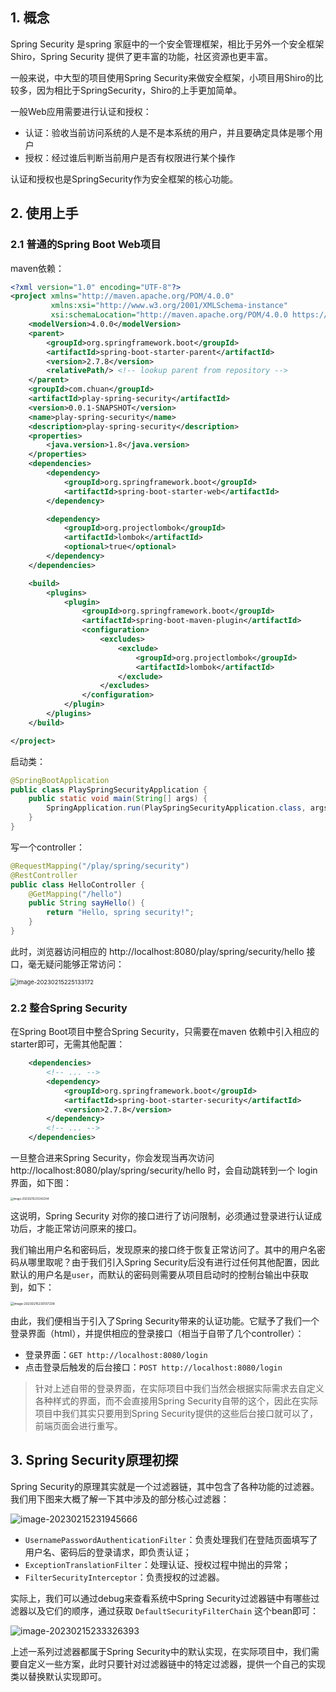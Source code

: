 ## 1. 概念

Spring Security 是spring 家庭中的一个安全管理框架，相比于另外一个安全框架Shiro，Spring Security 提供了更丰富的功能，社区资源也更丰富。

一般来说，中大型的项目使用Spring Security来做安全框架，小项目用Shiro的比较多，因为相比于SpringSecurity，Shiro的上手更加简单。

一般Web应用需要进行认证和授权：

- 认证：验收当前访问系统的人是不是本系统的用户，并且要确定具体是哪个用户
- 授权：经过谁后判断当前用户是否有权限进行某个操作

认证和授权也是SpringSecurity作为安全框架的核心功能。

## 2. 使用上手

### 2.1 普通的Spring Boot Web项目

maven依赖：

```xml
<?xml version="1.0" encoding="UTF-8"?>
<project xmlns="http://maven.apache.org/POM/4.0.0"
         xmlns:xsi="http://www.w3.org/2001/XMLSchema-instance"
         xsi:schemaLocation="http://maven.apache.org/POM/4.0.0 https://maven.apache.org/xsd/maven-4.0.0.xsd">
    <modelVersion>4.0.0</modelVersion>
    <parent>
        <groupId>org.springframework.boot</groupId>
        <artifactId>spring-boot-starter-parent</artifactId>
        <version>2.7.8</version>
        <relativePath/> <!-- lookup parent from repository -->
    </parent>
    <groupId>com.chuan</groupId>
    <artifactId>play-spring-security</artifactId>
    <version>0.0.1-SNAPSHOT</version>
    <name>play-spring-security</name>
    <description>play-spring-security</description>
    <properties>
        <java.version>1.8</java.version>
    </properties>
    <dependencies>
        <dependency>
            <groupId>org.springframework.boot</groupId>
            <artifactId>spring-boot-starter-web</artifactId>
        </dependency>

        <dependency>
            <groupId>org.projectlombok</groupId>
            <artifactId>lombok</artifactId>
            <optional>true</optional>
        </dependency>
    </dependencies>

    <build>
        <plugins>
            <plugin>
                <groupId>org.springframework.boot</groupId>
                <artifactId>spring-boot-maven-plugin</artifactId>
                <configuration>
                    <excludes>
                        <exclude>
                            <groupId>org.projectlombok</groupId>
                            <artifactId>lombok</artifactId>
                        </exclude>
                    </excludes>
                </configuration>
            </plugin>
        </plugins>
    </build>

</project>
```

启动类：

```java
@SpringBootApplication
public class PlaySpringSecurityApplication {
    public static void main(String[] args) {
        SpringApplication.run(PlaySpringSecurityApplication.class, args);
    }
}
```

写一个controller：

```java
@RequestMapping("/play/spring/security")
@RestController
public class HelloController {
    @GetMapping("/hello")
    public String sayHello() {
        return "Hello, spring security!";
    }
}
```

此时，浏览器访问相应的 http://localhost:8080/play/spring/security/hello 接口，毫无疑问能够正常访问：

<img src="../../resources/images/notebook/JavaWeb/SpringSecurity/image-20230215225133172.png" alt="image-20230215225133172" style="zoom:67%;" />

### 2.2 整合Spring Security

在Spring Boot项目中整合Spring Security，只需要在maven 依赖中引入相应的starter即可，无需其他配置：

```xml
    <dependencies>
        <!-- ... -->
        <dependency>
            <groupId>org.springframework.boot</groupId>
            <artifactId>spring-boot-starter-security</artifactId>
            <version>2.7.8</version>
        </dependency>
        <!-- ... -->
    </dependencies>
```

一旦整合进来Spring Security，你会发现当再次访问 http://localhost:8080/play/spring/security/hello 时，会自动跳转到一个 login 界面，如下图：

<img src="../../resources/images/notebook/JavaWeb/SpringSecurity/image-20230215225342244.png" alt="image-20230215225342244" style="zoom:30%;" />

这说明，Spring Security 对你的接口进行了访问限制，必须通过登录进行认证成功后，才能正常访问原来的接口。

我们输出用户名和密码后，发现原来的接口终于恢复正常访问了。其中的用户名密码从哪里取呢？由于我们引入Spring Security后没有进行过任何其他配置，因此默认的用户名是`user`，而默认的密码则需要从项目启动时的控制台输出中获取到，如下：

<img src="../../resources/images/notebook/JavaWeb/SpringSecurity/image-20230215230137238.png" alt="image-20230215230137238" style="zoom:35%;" />

由此，我们便相当于引入了Spring Security带来的认证功能。它赋予了我们一个登录界面（html），并提供相应的登录接口（相当于自带了几个controller）：

- 登录界面：`GET http://localhost:8080/login`
- 点击登录后触发的后台接口：`POST http://localhost:8080/login`

> 针对上述自带的登录界面，在实际项目中我们当然会根据实际需求去自定义各种样式的界面，而不会直接用Spring Security自带的这个，因此在实际项目中我们其实只要用到Spring Security提供的这些后台接口就可以了，前端页面会进行重写。

## 3. Spring Security原理初探

Spring Security的原理其实就是一个过滤器链，其中包含了各种功能的过滤器。我们用下图来大概了解一下其中涉及的部分核心过滤器：

![image-20230215231945666](../../resources/images/notebook/JavaWeb/SpringSecurity/image-20230215231945666.png)

- `UsernamePasswordAuthenticationFilter`：负责处理我们在登陆页面填写了用户名、密码后的登录请求，即负责认证；
- `ExceptionTranslationFilter`：处理认证、授权过程中抛出的异常；
- `FilterSecurityInterceptor`：负责授权的过滤器。

实际上，我们可以通过debug来查看系统中Spring Security过滤器链中有哪些过滤器以及它们的顺序，通过获取 `DefaultSecurityFilterChain` 这个bean即可：

![image-20230215233326393](../../resources/images/notebook/JavaWeb/SpringSecurity/image-20230215233326393.png)

上述一系列过滤器都属于Spring Security中的默认实现，在实际项目中，我们需要自定义一些方案，此时只要针对过滤器链中的特定过滤器，提供一个自己的实现类以替换默认实现即可。